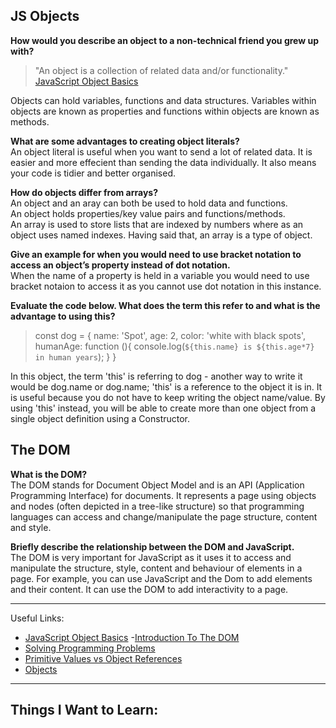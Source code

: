 ## JS Objects

**How would you describe an object to a non-technical friend you grew up with?**  
>"An object is a collection of related data and/or functionality." 
[JavaScript Object Basics](https://developer.mozilla.org/en-US/docs/Learn/JavaScript/Objects/Basics)

Objects can hold variables, functions and data structures. Variables within objects are known as properties and functions within objects are known as methods.

**What are some advantages to creating object literals?**  
An object literal is useful when you want to send a lot of related data. It is easier and more effecient than sending the data individually. It also means your code is tidier and better organised.

**How do objects differ from arrays?**  
An object and an aray can both be used to hold data and functions.   
An object holds properties/key value pairs and functions/methods.  
An array is used to store lists that are indexed by numbers where as an object uses named indexes. Having said that, an array is a type of object.

**Give an example for when you would need to use bracket notation to access an object’s property instead of dot notation.**  
When the name of a property is held in a variable you would need to use bracket notaion to access it as you cannot use dot notation in this instance.

**Evaluate the code below. What does the term this refer to and what is the advantage to using this?**  

>const dog = {
  name: 'Spot',
  age: 2,
  color: 'white with black spots',
  humanAge: function (){
    console.log(`${this.name} is ${this.age*7} in human years`);
  }
}

In this object, the term 'this' is referring to dog - another way to write it would be dog.name or dog.name; 'this' is a reference to the object it is in. It is useful because you do not have to keep writing the object name/value.
By using 'this' instead, you will be able to create more than one object from a single object definition using a Constructor.

## The DOM

**What is the DOM?**  
The DOM stands for Document Object Model and is an API (Application Programming Interface) for documents. It represents a page using objects and nodes (often depicted in a tree-like structure) so that programming languages can access and change/manipulate the page structure, content and style.

**Briefly describe the relationship between the DOM and JavaScript.**  
The DOM is very important for JavaScript as it uses it to access and manipulate the structure, style, content and behaviour of elements in a page. For example, you can use JavaScript and the Dom to add elements and their content. It can use the DOM to add interactivity to a page. 


---

Useful Links:
- [JavaScript Object Basics](https://developer.mozilla.org/en-US/docs/Learn/JavaScript/Objects/Basics)
-[Introduction To The DOM](https://developer.mozilla.org/en-US/docs/Web/API/Document_Object_Model/Introduction)
- [Solving Programming Problems](https://simpleprogrammer.com/solving-problems-breaking-it-down/)
- [Primitive Values vs Object References](https://betterprogramming.pub/intermediate-javascript-whats-the-difference-between-primitive-values-and-object-references-e863d70677b)
- [Objects](https://javascript.info/object)

---

## Things I Want to Learn: